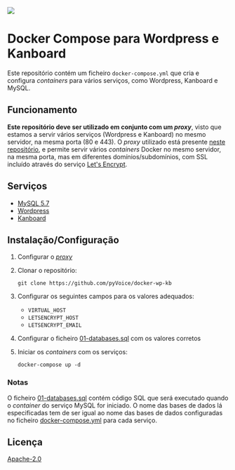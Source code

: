 ![](https://cdn.pyvoice.tech/images/cover_slim.png)

# Docker Compose para Wordpress e Kanboard

Este repositório contém um ficheiro `docker-compose.yml` que cria e configura *containers* para vários serviços, como Wordpress, Kanboard e MySQL.

## Funcionamento

**Este repositório deve ser utilizado em conjunto com um *proxy***, visto que estamos a servir vários serviços (Wordpress e Kanboard) no mesmo servidor, na mesma porta (80 e 443). O *proxy* utilizado está presente [neste repositório](https://github.com/evertramos/docker-compose-letsencrypt-nginx-proxy-companion), e permite servir vários *containers* Docker no mesmo servidor, na mesma porta, mas em diferentes domínios/subdomínios, com SSL incluído através do serviço [Let's Encrypt](https://letsencrypt.org/).

## Serviços

- [MySQL 5.7](https://hub.docker.com/_/mysql)
- [Wordpress](https://hub.docker.com/_/wordpress)
- [Kanboard](https://docs.kanboard.org/en/latest/admin_guide/docker.html)

## Instalação/Configuração

1. Configurar o [*proxy*](#Funcionamento)

2. Clonar o repositório:

    `git clone https://github.com/pyVoice/docker-wp-kb`

3. Configurar os seguintes campos para os valores adequados:
    
    - `VIRTUAL_HOST`
    - `LETSENCRYPT_HOST`
    - `LETSENCRYPT_EMAIL`

4. Configurar o ficheiro [01-databases.sql](docker/provision/mysql/init/01-databases.sql) com os valores corretos
    
5. Iniciar os *containers* com os serviços:

    `docker-compose up -d`

### Notas

O ficheiro [01-databases.sql](docker/provision/mysql/init/01-databases.sql) contém código SQL que será executado quando o *container* do serviço MySQL for iniciado. O nome das bases de dados lá especificadas tem de ser igual ao nome das bases de dados configuradas no ficheiro [docker-compose.yml](docker-compose.yml) para cada serviço.

## Licença

[Apache-2.0](LICENSE)
